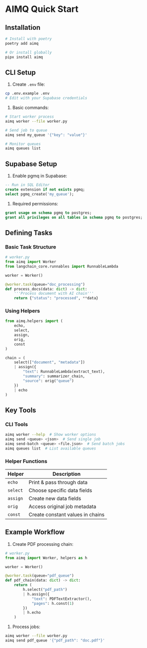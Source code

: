 # AIMQ Quick Start

## Installation

```bash
# Install with poetry
poetry add aimq

# Or install globally
pipx install aimq
```

## CLI Setup

1. Create `.env` file:

```bash
cp .env.example .env
# Edit with your Supabase credentials
```

1. Basic commands:

```bash
# Start worker process
aimq worker --file worker.py

# Send job to queue
aimq send my_queue '{"key": "value"}'

# Monitor queues
aimq queues list
```

## Supabase Setup

1. Enable pgmq in Supabase:

```sql
-- Run in SQL Editor
create extension if not exists pgmq;
select pgmq_create('my_queue');
```

1. Required permissions:

```sql
grant usage on schema pgmq to postgres;
grant all privileges on all tables in schema pgmq to postgres;
```

## Defining Tasks

### Basic Task Structure

```python
# worker.py
from aimq import Worker
from langchain_core.runnables import RunnableLambda

worker = Worker()

@worker.task(queue="doc_processing")
def process_docs(data: dict) -> dict:
    '''Process document with AI chain'''
    return {"status": "processed", **data}
```

### Using Helpers

```python
from aimq.helpers import (
    echo,
    select,
    assign,
    orig,
    const
)

chain = (
    select(["document", "metadata"])
    | assign({
        "text": RunnableLambda(extract_text),
        "summary": summarizer_chain,
        "source": orig("queue")
    })
    | echo
)
```

## Key Tools

### CLI Tools

```bash
aimq worker --help  # Show worker options
aimq send <queue> <json>  # Send single job
aimq send-batch <queue> <file.json>  # Send batch jobs
aimq queues list  # List available queues
```

### Helper Functions

| Helper   | Description                      |
| -------- | -------------------------------- |
| `echo`   | Print & pass through data        |
| `select` | Choose specific data fields      |
| `assign` | Create new data fields           |
| `orig`   | Access original job metadata     |
| `const`  | Create constant values in chains |

## Example Workflow

1. Create PDF processing chain:

```python
# worker.py
from aimq import Worker, helpers as h

worker = Worker()

@worker.task(queue="pdf_queue")
def pdf_chain(data: dict) -> dict:
    return (
        h.select("pdf_path")
        | h.assign({
            "text": PDFTextExtractor(),
            "pages": h.const(1)
        })
        | h.echo
    )
```

1. Process jobs:

```bash
aimq worker --file worker.py
aimq send pdf_queue '{"pdf_path": "doc.pdf"}'
```
